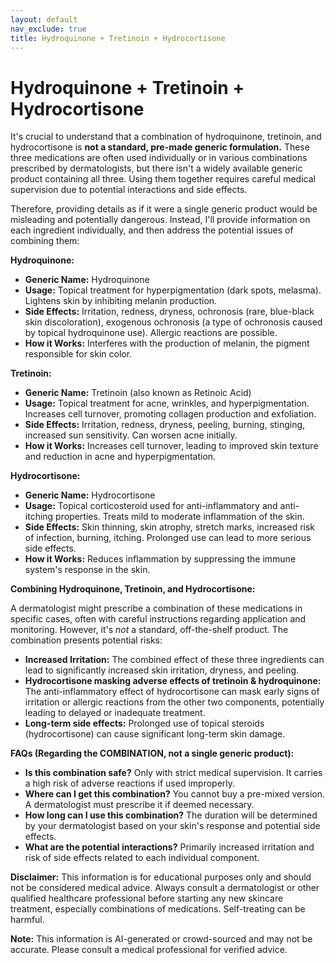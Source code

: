 ```yaml
---
layout: default
nav_exclude: true
title: Hydroquinone + Tretinoin + Hydrocortisone
---
```


# Hydroquinone + Tretinoin + Hydrocortisone

It's crucial to understand that a combination of hydroquinone, tretinoin, and hydrocortisone is **not a standard, pre-made generic formulation.**  These three medications are often used individually or in various combinations prescribed by dermatologists, but there isn't a widely available generic product containing all three.  Using them together requires careful medical supervision due to potential interactions and side effects.

Therefore, providing details as if it were a single generic product would be misleading and potentially dangerous.  Instead, I'll provide information on each ingredient individually, and then address the potential issues of combining them:

**Hydroquinone:**

* **Generic Name:** Hydroquinone
* **Usage:** Topical treatment for hyperpigmentation (dark spots, melasma). Lightens skin by inhibiting melanin production.
* **Side Effects:** Irritation, redness, dryness, ochronosis (rare, blue-black skin discoloration), exogenous ochronosis (a type of ochronosis caused by topical hydroquinone use). Allergic reactions are possible.
* **How it Works:** Interferes with the production of melanin, the pigment responsible for skin color.

**Tretinoin:**

* **Generic Name:** Tretinoin (also known as Retinoic Acid)
* **Usage:** Topical treatment for acne, wrinkles, and hyperpigmentation. Increases cell turnover, promoting collagen production and exfoliation.
* **Side Effects:** Irritation, redness, dryness, peeling, burning, stinging, increased sun sensitivity.  Can worsen acne initially.
* **How it Works:**  Increases cell turnover, leading to improved skin texture and reduction in acne and hyperpigmentation.

**Hydrocortisone:**

* **Generic Name:** Hydrocortisone
* **Usage:** Topical corticosteroid used for anti-inflammatory and anti-itching properties. Treats mild to moderate inflammation of the skin.
* **Side Effects:** Skin thinning, skin atrophy, stretch marks, increased risk of infection, burning, itching. Prolonged use can lead to more serious side effects.
* **How it Works:**  Reduces inflammation by suppressing the immune system's response in the skin.

**Combining Hydroquinone, Tretinoin, and Hydrocortisone:**

A dermatologist might prescribe a combination of these medications in specific cases, often with careful instructions regarding application and monitoring.  However, it's *not* a standard, off-the-shelf product.  The combination presents potential risks:

* **Increased Irritation:** The combined effect of these three ingredients can lead to significantly increased skin irritation, dryness, and peeling.
* **Hydrocortisone masking adverse effects of tretinoin & hydroquinone:** The anti-inflammatory effect of hydrocortisone can mask early signs of irritation or allergic reactions from the other two components, potentially leading to delayed or inadequate treatment.
* **Long-term side effects:** Prolonged use of topical steroids (hydrocortisone) can cause significant long-term skin damage.


**FAQs (Regarding the COMBINATION, not a single generic product):**

* **Is this combination safe?**  Only with strict medical supervision.  It carries a high risk of adverse reactions if used improperly.
* **Where can I get this combination?** You cannot buy a pre-mixed version.  A dermatologist must prescribe it if deemed necessary.
* **How long can I use this combination?** The duration will be determined by your dermatologist based on your skin's response and potential side effects.
* **What are the potential interactions?** Primarily increased irritation and risk of side effects related to each individual component.


**Disclaimer:** This information is for educational purposes only and should not be considered medical advice.  Always consult a dermatologist or other qualified healthcare professional before starting any new skincare treatment, especially combinations of medications.  Self-treating can be harmful.


**Note:** This information is AI-generated or crowd-sourced and may not be accurate. Please consult a medical professional for verified advice.